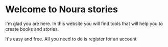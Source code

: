 # Welcome to Noura stories 

I'm glad you are here. In this website you will find tools that will help you to create books and stories. 

It's easy and free. All you need to do is register for an account 
